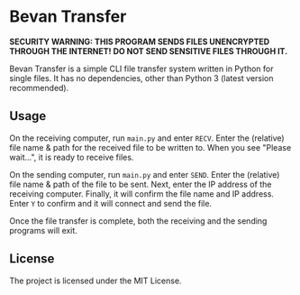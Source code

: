 # Bevan Transfer

**SECURITY WARNING: THIS PROGRAM SENDS FILES UNENCRYPTED THROUGH THE INTERNET! DO NOT SEND SENSITIVE FILES THROUGH IT.**

Bevan Transfer is a simple CLI file transfer system written in Python for single files. It has no dependencies, other than Python 3 (latest version recommended).

## Usage

On the receiving computer, run `main.py` and enter `RECV`. Enter the (relative) file name & path for the received file to be written to. When you see "Please wait...", it is ready to receive files.

On the sending computer, run `main.py` and enter `SEND`. Enter the (relative) file name & path of the file to be sent. Next, enter the IP address of the receiving computer. Finally, it will confirm the file name and IP address. Enter `Y` to confirm and it will connect and send the file.

Once the file transfer is complete, both the receiving and the sending programs will exit.

## License

The project is licensed under the MIT License.
